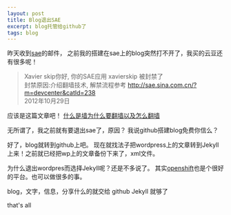 ```yaml
---
layout: post
title: Blog退出SAE
excerpt: blog托管给github了
tags: blog
---
```


昨天收到[sae](http://sae.sina.com.cn/)的邮件，
之前我的搭建在sae上的blog突然打不开了，我买的云豆还有很多呢！

>Xavier skip你好,
>你的SAE应用 xavierskip 被封禁了  
>封禁原因:介绍翻墙技术,
>解禁流程参考 http://sae.sina.com.cn/?m=devcenter&catId=238  
>2012年10月29日   

应该是这篇文章吧！
[什么是墙为什么要翻墙以及怎么翻墙](https://www.google.com/search?#q=%E4%BB%80%E4%B9%88%E6%98%AF%E5%A2%99%E4%B8%BA%E4%BB%80%E4%B9%88%E8%A6%81%E7%BF%BB%E5%A2%99%E4%BB%A5%E5%8F%8A%E6%80%8E%E4%B9%88%E7%BF%BB%E5%A2%99)

无所谓了，我之前就有要退出sae了，原因？
我说github搭建blog免费你信么？

好了，blog就转到github上吧。
现在就找法子把wordpress上的文章转到Jekyll上来！之前就已经把wp上的文章备份下来了，xml文件。

为什么退出wordpres而选择Jekyll呢？还是不多说了。
其实[openshift](https://openshift.redhat.com/app/)也是个很好的平台。也可以做很多的事。

blog，文字，信息，分享什么的就交给  github Jekyll 就够了

that's all 